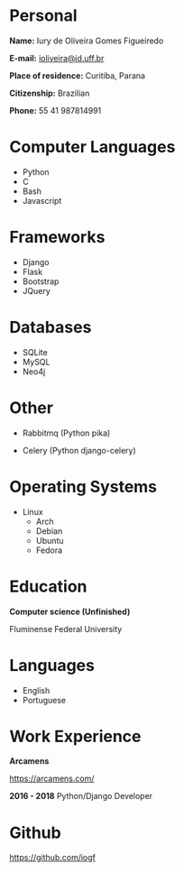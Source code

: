 Personal
========

**Name:** 
Iury de Oliveira Gomes Figueiredo

**E-mail:** 
ioliveira@id.uff.br

**Place of residence:** 
Curitiba, Parana

**Citizenship:** 
Brazilian

**Phone:**
55 41 987814991

Computer Languages
==================

- Python 
- C
- Bash
- Javascript 

Frameworks
==========

- Django
- Flask
- Bootstrap
- JQuery

Databases
=========

- SQLite
- MySQL
- Neo4j

Other 
=====

- Rabbitmq (Python pika)

- Celery (Python django-celery)

Operating Systems
=================

- Linux 
    - Arch
    - Debian
    - Ubuntu
    - Fedora

Education
=========

**Computer science (Unfinished)** 

Fluminense Federal University

Languages
=========

- English 
- Portuguese 

Work Experience
===============

**Arcamens**

https://arcamens.com/

**2016 - 2018**  Python/Django Developer


Github
======

https://github.com/iogf






